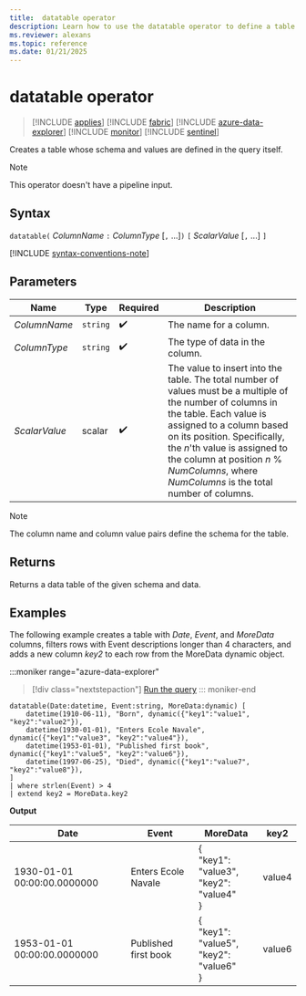 ```yaml
---
title:  datatable operator
description: Learn how to use the datatable operator to define a table with given schema and data.
ms.reviewer: alexans
ms.topic: reference
ms.date: 01/21/2025
---
```

# datatable operator

> [!INCLUDE [applies](../includes/applies-to-version/applies.md)] [!INCLUDE [fabric](../includes/applies-to-version/fabric.md)] [!INCLUDE [azure-data-explorer](../includes/applies-to-version/azure-data-explorer.md)] [!INCLUDE [monitor](../includes/applies-to-version/monitor.md)] [!INCLUDE [sentinel](../includes/applies-to-version/sentinel.md)]

Creates a table whose schema and values are defined in the query itself.

> [!NOTE]
> This operator doesn't have a pipeline input.

## Syntax

`datatable(` *ColumnName* `:` *ColumnType* [`,` ...]`)` `[` *ScalarValue* [`,` ...] `]`

[!INCLUDE [syntax-conventions-note](../includes/syntax-conventions-note.md)]

## Parameters

| Name | Type | Required | Description |
|--|--|--|--|
| *ColumnName*| `string` |  :heavy_check_mark: | The name for a column. |
| *ColumnType* | `string` |  :heavy_check_mark: | The type of data in the column.|
| *ScalarValue* | scalar |  :heavy_check_mark: | The value to insert into the table. The total number of values must be a multiple of the number of columns in the table. Each value is assigned to a column based on its position. Specifically, the *n*'th value is assigned to the column at position *n* % *NumColumns*, where *NumColumns* is the total number of columns. |

> [!NOTE]
> The column name and column value pairs define the schema for the table.

## Returns

Returns a data table of the given schema and data.

## Examples

The following example creates a table with *Date*, *Event*, and *MoreData* columns, filters rows with Event descriptions longer than 4 characters, and adds a new column *key2* to each row from the MoreData dynamic object.

:::moniker range="azure-data-explorer"
> [!div class="nextstepaction"]
> <a href="https://dataexplorer.azure.com/clusters/help/databases/Samples?query=H4sIAAAAAAAAA3XRS4vCMBAA4Lu/YsiphbiY1upa0IPYo8velz2kZtRgTCCNL1z/uxNZd6HYJAQyj++QUTLQrg0mCxmwVHQFvUcO1RFtKJvgtd1wWDqPVCBLdbFyr1cpfPWA1rM+ERMx6A9GfSFSDmzuvGUcfouTK9vhRbCSHaU5oKBMDGTPQMZuKW9zOXGCTuQqG9A3UK2cQfiQ1ISdet7Wh6/0Iv/XPw+10c0WFay1bwLUzu06+aLNj17xk3H8i6yI/EKj6uTGbe79wX33fuC0RY9AAzBok8c0UpjBkDJ4DmgVxDaY/o3mLb7vp72pd88BAAA=" target="_blank">Run the query</a>
::: moniker-end

```kusto
datatable(Date:datetime, Event:string, MoreData:dynamic) [
    datetime(1910-06-11), "Born", dynamic({"key1":"value1", "key2":"value2"}),
    datetime(1930-01-01), "Enters Ecole Navale", dynamic({"key1":"value3", "key2":"value4"}),
    datetime(1953-01-01), "Published first book", dynamic({"key1":"value5", "key2":"value6"}),
    datetime(1997-06-25), "Died", dynamic({"key1":"value7", "key2":"value8"}),
]
| where strlen(Event) > 4
| extend key2 = MoreData.key2
```

**Output**

| Date | Event | MoreData | key2 |
|--|--|--|--|
| 1930-01-01 00:00:00.0000000 | Enters Ecole Navale | {<br>  "key1": "value3",<br>  "key2": "value4"<br>} | value4 |
| 1953-01-01 00:00:00.0000000 | Published first book | {<br>  "key1": "value5",<br>  "key2": "value6"<br>} | value6 |
